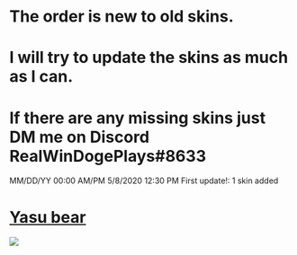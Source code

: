 # The order is new to old skins.

# I will try to update the skins as much as I can.

# If there are any missing skins just DM me on Discord RealWinDogePlays#8633

MM/DD/YY 00:00 AM/PM
5/8/2020 12:30 PM First update!: 1 skin added 

# [Yasu bear](https://www.mediafire.com/file/8e2642pml2x3ux2/Yasu_bear.osk/file)
![](https://i.imgur.com/PLP0Uqt.jpg)
